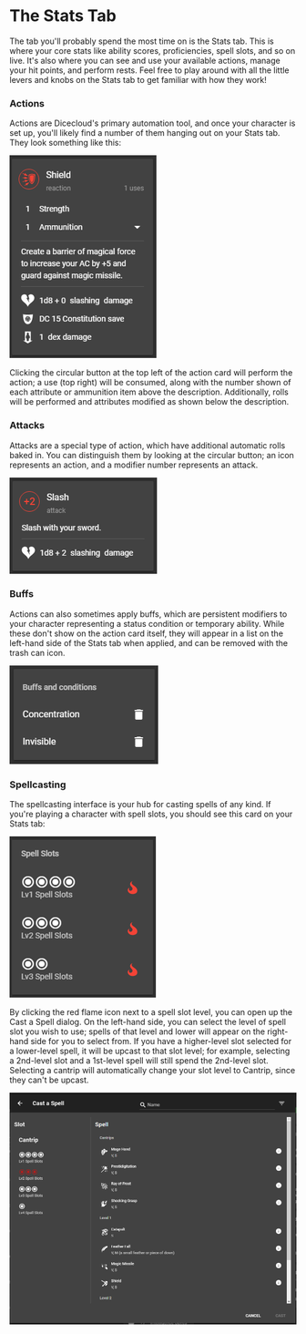 # The Stats Tab

The tab you'll probably spend the most time on is the Stats tab. This is where your core stats like ability scores, proficiencies, spell slots, and so on live. It's also where you can see and use your available actions, manage your hit points, and perform rests. Feel free to play around with all the little levers and knobs on the Stats tab to get familiar with how they work!

### Actions

Actions are Dicecloud's primary automation tool, and once your character is set up, you'll likely find a number of them hanging out on your Stats tab. They look something like this:

![An example action card.](../.gitbook/assets/image.png)

Clicking the circular button at the top left of the action card will perform the action; a use \(top right\) will be consumed, along with the number shown of each attribute or ammunition item above the description. Additionally, rolls will be performed and attributes modified as shown below the description.

### Attacks

Attacks are a special type of action, which have additional automatic rolls baked in. You can distinguish them by looking at the circular button; an icon represents an action, and a modifier number represents an attack.

![An example attack card.](../.gitbook/assets/image%20%282%29.png)

### Buffs

Actions can also sometimes apply buffs, which are persistent modifiers to your character representing a status condition or temporary ability. While these don't show on the action card itself, they will appear in a list on the left-hand side of the Stats tab when applied, and can be removed with the trash can icon.

![The buffs list, showing two examples of applied buffs.](../.gitbook/assets/image%20%281%29.png)

### Spellcasting

The spellcasting interface is your hub for casting spells of any kind. If you're playing a character with spell slots, you should see this card on your Stats tab:

![A spellcasting card for a level 5 wizard.](../.gitbook/assets/image%20%2816%29.png)

By clicking the red flame icon next to a spell slot level, you can open up the Cast a Spell dialog. On the left-hand side, you can select the level of spell slot you wish to use; spells of that level and lower will appear on the right-hand side for you to select from. If you have a higher-level slot selected for a lower-level spell, it will be upcast to that slot level; for example, selecting a 2nd-level slot and a 1st-level spell will still spend the 2nd-level slot. Selecting a cantrip will automatically change your slot level to Cantrip, since they can't be upcast.

![The Cast a Spell dialog, with slot levels on the left and spells on the right.](../.gitbook/assets/image%20%2815%29.png)

